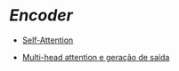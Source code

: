 # _Encoder_

- [Self-Attention](./6-3-2-1.md)

- [Multi-head attention e geração de saída](./6-3-2-2.md)
